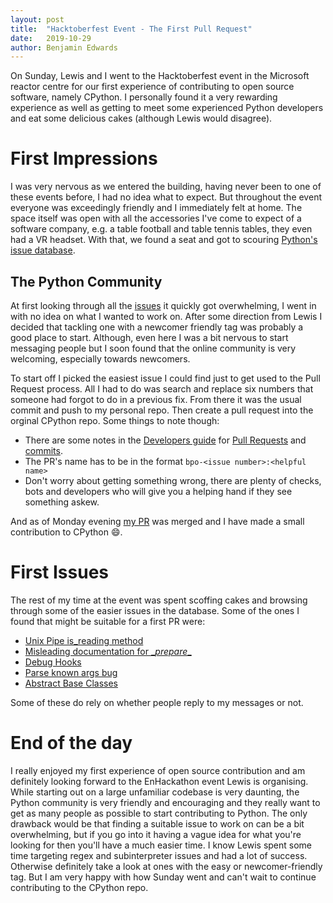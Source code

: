 ```yaml
---
layout: post
title:  "Hacktoberfest Event - The First Pull Request"
date:   2019-10-29
author: Benjamin Edwards
---
```


On Sunday, Lewis and I went to the Hacktoberfest event in the Microsoft reactor centre for our first experience of contributing to open source software, namely CPython. I personally found it
a very rewarding experience as well as getting to meet some experienced Python developers and eat some delicious cakes (although Lewis would disagree).

# First Impressions

I was very nervous as we entered the building, having never been to one of these events before, I had no idea what to expect. But throughout the event everyone was exceedingly friendly and I
immediately felt at home. The space itself was open with all the accessories I've come to expect of a software company, e.g. a table football and table tennis tables, they even had a VR headset. 
With that, we found a seat and got to scouring [Python's issue database](https://bugs.python.org/).


## The Python Community

At first looking through all the [issues](https://bugs.python.org/) it quickly got overwhelming, I went in with no idea on what I wanted to work on. After some direction from Lewis I decided that
tackling one with a newcomer friendly tag was probably a good place to start. Although, even here I was a bit nervous to start messaging people but I soon found that the online community is very welcoming,
especially towards newcomers. 

To start off I picked the easiest issue I could find just to get used to the Pull Request process. All I had to do was search and replace six numbers that someone had forgot to do in a previous fix.
From there it was the usual commit and push to my personal repo. Then create a pull request into the orginal CPython repo. Some things to note though:
* There are some notes in the [Developers guide](https://devguide.python.org/) for [Pull Requests](https://devguide.python.org/pullrequest/#making-good-prs) and [commits](https://devguide.python.org/pullrequest/#making-good-commits).
* The PR's name has to be in the format `bpo-<issue number>:<helpful name>`
* Don't worry about getting something wrong, there are plenty of checks, bots and developers who will give you a helping hand if they see something askew.

And as of Monday evening [my PR](https://github.com/python/cpython/pull/16955) was merged and I have made a small contribution to CPython :smile:.


# First Issues

The rest of my time at the event was spent scoffing cakes and browsing through some of the easier issues in the database. Some of the ones I found that might be suitable for a first PR were:
* [Unix Pipe is_reading method](https://bugs.python.org/issue38314)
* [Misleading documentation for \__prepare__](https://bugs.python.org/issue15243)
* [Debug Hooks](https://bugs.python.org/issue18765)
* [Parse known args bug](https://bugs.python.org/issue16142)
* [Abstract Base Classes](https://bugs.python.org/issue17306)

Some of these do rely on whether people reply to my messages or not.


# End of the day

I really enjoyed my first experience of open source contribution and am definitely looking forward to the EnHackathon event Lewis is organising. While starting out on a large unfamiliar codebase is very daunting, the Python community is very friendly and encouraging and they really want to get as many people as possible to start contributing to Python. The only drawback would be that finding a suitable issue to work on can be a bit overwhelming, but if you go into it having a vague idea for what you're looking for then you'll have a much easier time. I know Lewis spent some time targeting regex and subinterpreter issues and had a lot of success. Otherwise definitely take a look at ones with the easy or newcomer-friendly tag. But I am very happy with how Sunday went and can't wait to continue contributing to the CPython repo.
